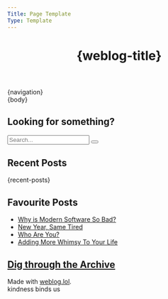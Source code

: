 ```yaml
---
Title: Page Template
Type: Template
---
```


<!DOCTYPE html>
<html lang="en">
<head>
<!-- Google tag (gtag.js) -->
<script async src="https://www.googletagmanager.com/gtag/js?id=G-1BGSZG6MG3"></script>
<script>
  window.dataLayer = window.dataLayer || [];
  function gtag(){dataLayer.push(arguments);}
  gtag('js', new Date());

  gtag('config', 'G-1BGSZG6MG3');
</script>
<title>{post-title}{separator}{weblog-title}</title>
<meta charset="utf-8">
<link rel="icon" type="image/x-icon" href="https://raw.githubusercontent.com/george-probably/chachanidze.com/main/Images/favicon.png">
<meta name="viewport" content="width=device-width, initial-scale=1">
<meta name="theme-color" content="#288cf0">
<meta name="apple-mobile-web-app-status-bar-style" content="#288cf0">
<style>
@import url('https://static.omg.lol/type/font-honey.css');
@import url('https://static.omg.lol/type/font-lato-regular.css');
@import url('https://static.omg.lol/type/font-lato-bold.css');
@import url('https://static.omg.lol/type/font-lato-italic.css');
@import url('https://static.omg.lol/type/fontawesome-free/css/all.css');
@import url('https://fonts.bunny.net/css?family=open-sans:500,800');

:root {
    --foreground: #eee;
    --background: #288cf0;
    --link: #eee;
    --unimportant: #ebebeb;
    --articleBG: #1c62a8;
    --articleBorder: #083e73;
}

@media (prefers-color-scheme: dark){
    :root {
    --foreground: #eee;
    --background: #083e73;
    --link: #eee;
    --unimportant: #ebebeb;
    --articleBG: #1c62a8;
    --articleBorder: #288cf0;
    }
}

.table-wrapper{
    display: block;
    overflow-x: auto;
}

table {
    border-collapse: collapse;
    border-spacing: 0;
    width: 100%;
}

table td:first-child {
    background: var(--background);
    background-image: url(https://www.transparenttextures.com/patterns/diagmonds.png);
}

table td, table th {
    border: 5px solid var(--articleBorder);
}

table th:first-of-type {
    width: 20%;
}
table th:nth-of-type(2) {
    width: 40%;
}
table th:nth-of-type(3) {
    width: 20%;
}
table th:nth-of-type(4) {
    width: 20%;
}

* {
    box-sizing: border-box;
}

body {
    font-family: 'Open Sans', sans-serif;
    font-size: 120%;
    color: var(--foreground);
    background: var(--background);
}

img {
    max-width: 100%;
    height: 100%;
    object-fit: contain;
    position: absolute;
    top: 50%;
    left: 50%;
    transform: translate(-50%, -50%);
}

.img-container-wide {
    background: var(--background);
    background-image: url(https://www.transparenttextures.com/patterns/inspiration-geometry.png);
    position: relative;
    width: 100%;
    height:0;
    padding-bottom: 50%;
    border-radius: 30px;
}

.img-container-square {
    position: relative;
    width: 100%;
    height:0;
    padding-bottom: 100%;
}

h1, h2, h3, h4, h5, h6 {
    font-family: 'VC Honey Deck', serif;
    margin: 1rem 0;
}

p, li {
    line-height: inherit;
}

nav {
    font-family: 'VC Honey Deck';
    line-height: 150%;
    overflow: hidden;
    width: 100%;
}

nav li {
    list-style-type: none;
}

nav ul {
    display: flex;
    flex-wrap: wrap;
    justify-content: space-evenly;
    padding: 0;
    margin: 5px 0px 5px 0px;
    align-content: center;
}

.box ul {
    padding-inline-start: 20px;
}

header, main, footer {
    max-width: 60em;
    margin: 1em auto;
    padding: 0 1em;
}

main {
    display: flex;
    flex-wrap: wrap;
    width: 100%;
    margin: 1em auto;
    padding: 0;
}

footer p {
    font-size: 90%;
    text-align: center;
}

a:link { color: var(--link); text-decoration: none; border-bottom: 1px dotted var(--link); }
a:visited { color: var(--link); text-decoration: none; border-bottom: 1px dotted var(--link) }
a:hover { color: var(--link); text-decoration: none; border-bottom: 1px solid var(--link) }
a:active { color: var(--link); text-decoration: none; border-bottom: 1px solid var(--link) }

.post-info, .post-tags {
    font-size: 85%;
    color: var(--unimportant);
    text-align: center;
}

.post-info i:nth-child(2) {
    margin-left: .75em;
}

.tag {
    font-family: 'VC Honey Deck';
    color: var(--foreground) !important;
    padding: 0em .4em;
    border-radius: 25px;
    display: inline-block;
}

.tag:before {
    font-family: "Font Awesome 6 Free";
    font-weight: bold;
    content: '\f02b';
    padding-right: 0.25em;
}
hr {
    border: 0;
    height: 1px;
    background: var(--articleBorder);
    margin: 1em 0;
}

.video-container {
    position: relative;
    width: 100%;
    padding-bottom: 56.25%;
}

.video-container-square {
    position: relative;
    width: 100%;
    padding-bottom: 100%;
}

.video {
    position: absolute;
    top: 0;
    left: 0;
    width: 100%;
    height: 100%;
    border-radius: 30px;
    
}

.caption {
    font-size: 90%;
    font-style: italic;
    text-align: center;
    margin-top: -18px;
}

.box {
    border-radius: 30px;
    background: var(--articleBG);
    border: 5px solid var(--articleBorder);
    padding: 5px 25px 5px 25px;
}

.nav-box {
    border-radius: 30px;
    background: var(--articleBG);
    border: 5px solid var(--articleBorder);
}

.box:not(:first-of-type) {
margin-top: 20px;
}

.flex-column{
    display: block;
    flex-grow: 1;
    flex-shrink: 1;
    flex-basis: auto;
    align-self: auto;
    order: 0;
    height: fit-content;
    margin: 10px;

}

.flex-column:nth-child(1) {
  width: 100%;
    padding: 0;
}

.flex-column:nth-child(2) {
  width: 60%;
}

.flex-column:nth-child(3) {
  width: 35%;
  font-size: 90%;
  line-height: 150%;
}

aside {
    border-radius: 100px;
    background: var(--articleBorder);
    padding: 10px;
}

blockquote {
    background: var(--articleBorder);
    border-radius: 20px;
    padding: inherit;
    font-style: italic;
    margin: 20px 0 20px 0;
}

code {
    background: black;
    color: #00ff00;
}

form {
  background-color: var(--articleBorder);
  height: 50px;
  border-radius: 20px;
  display: flex;
  flex-direction: row;
  align-items: center;
margin-bottom: 10px;
}

input {
  all: unset;
  font: 16px 'Open Sans', sans-serif;
  color: #fff;
  height: 100%;
  width: 100%;
  padding: 6px 10px;
}

::placeholder {
  color: #fff;
  opacity: 0.7; 
}

button {
  all: unset;
  cursor: pointer;
  width: 50px;
  height: 50px;
}

svg {
  color: #fff;
  fill: currentColor;
  width: 50px;
  height: 50px;
  padding: 10px;
}

</style>
</head>

<body>

<header>
	<h1 class="weblog-title"><a style="text-decoration:none; border-bottom:0px" href="{base-path}">{weblog-title}</a></h1></header>
<main>

<div class="flex-column">
<div class="nav-box"> {navigation} </div>
</div>

<div class="flex-column">
<div class="box">{body}</div>
</div>

<div class="flex-column">
<div class="box">
<h2> <i class="fa-solid fa-search"></i> Looking for something?</h2>
<form id="form"> 
<input type="search" id="query" name="search" placeholder="Search...">
<button><i class="fa-solid fa-search"></i></button>
</form>
</div>

<div class="box">
<h2> <i class="fa-solid fa-clock-rotate-left"></i> Recent Posts</h2>
{recent-posts}
</div>

<div class="box">
<h2> <i class="fa-solid fa-star"></i> Favourite Posts</h2>
<ul>
<li><a href='/2022/04/why-is-modern-software-so-bad'>Why is Modern Software So Bad?</a></li>
<li><a href='/2022/12/new-year-same-tired'>New Year, Same Tired</a></li>
<li><a href='/2023/01/who-are-you'>Who Are You?</a></li>
<li><a href='/2023/01/adding-more-whimsy-to-your-life'>Adding More Whimsy To Your Life</a></li>
</ul>
</div>

<div class="box">
<a href="/archive"><h2> <i class="fa-solid fa-archive"></i> Dig through the Archive</h2></a>
</div>

</div>

</main>

</main>
<footer>
<p>Made with <a href="https://weblog.lol">weblog.lol</a>. </br>kindness binds us</p>
</footer>
</body>
</html>